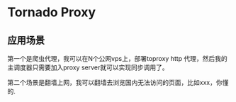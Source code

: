# Tornado Proxy

## 应用场景

第一个是爬虫代理，我可以在N个公网vps上，部署toproxy http 代理，然后我的主调度器只需要加入proxy server就可以实现同步调用了。

第二个场景是翻墙上网，我可以翻墙去浏览国内无法访问的页面，比如xxx，你懂的. 